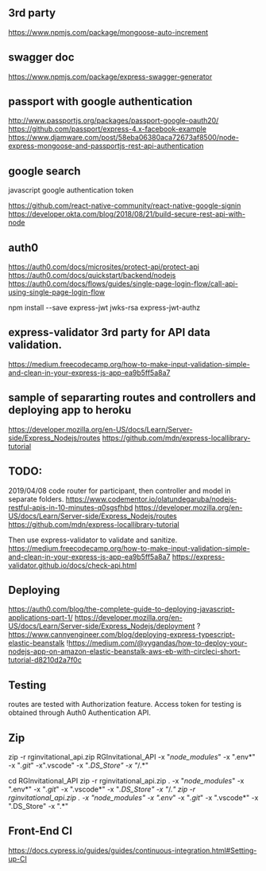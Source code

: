 3rd party
-------------
https://www.npmjs.com/package/mongoose-auto-increment

swagger doc
----------------
https://www.npmjs.com/package/express-swagger-generator

passport with google authentication
------------------------------------
http://www.passportjs.org/packages/passport-google-oauth20/
https://github.com/passport/express-4.x-facebook-example
https://www.djamware.com/post/58eba06380aca72673af8500/node-express-mongoose-and-passportjs-rest-api-authentication

google search
-------------
javascript google authentication token

https://github.com/react-native-community/react-native-google-signin
https://developer.okta.com/blog/2018/08/21/build-secure-rest-api-with-node

auth0
-------
https://auth0.com/docs/microsites/protect-api/protect-api
https://auth0.com/docs/quickstart/backend/nodejs
https://auth0.com/docs/flows/guides/single-page-login-flow/call-api-using-single-page-login-flow

npm install --save express-jwt jwks-rsa express-jwt-authz

express-validator 3rd party for API data validation.
-------------------
https://medium.freecodecamp.org/how-to-make-input-validation-simple-and-clean-in-your-express-js-app-ea9b5ff5a8a7

sample of separarting routes and controllers and deploying app to heroku
--------------------------------------------------------------------------
https://developer.mozilla.org/en-US/docs/Learn/Server-side/Express_Nodejs/routes
https://github.com/mdn/express-locallibrary-tutorial

TODO: 
-----
2019/04/08 code router for participant, then controller and model in separate folders.
https://www.codementor.io/olatundegaruba/nodejs-restful-apis-in-10-minutes-q0sgsfhbd
https://developer.mozilla.org/en-US/docs/Learn/Server-side/Express_Nodejs/routes
https://github.com/mdn/express-locallibrary-tutorial

Then use express-validator to validate and sanitize.
https://medium.freecodecamp.org/how-to-make-input-validation-simple-and-clean-in-your-express-js-app-ea9b5ff5a8a7
https://express-validator.github.io/docs/check-api.html

Deploying
-----------
https://auth0.com/blog/the-complete-guide-to-deploying-javascript-applications-part-1/
https://developer.mozilla.org/en-US/docs/Learn/Server-side/Express_Nodejs/deployment
?https://www.cannyengineer.com/blog/deploying-express-typescript-elastic-beanstalk
!https://medium.com/@vygandas/how-to-deploy-your-nodejs-app-on-amazon-elastic-beanstalk-aws-eb-with-circleci-short-tutorial-d8210d2a7f0c


Testing
---------
routes are tested with Authorization feature.  Access token for testing is obtained through Auth0 Authentication API.


Zip
------
zip -r rginvitational_api.zip RGInvitational_API -x "*node_modules*" -x ".env*" -x "*.git*" -x".vscode" -x "*\.DS_Store" -x "*/\.*" 

cd RGInvitational_API
zip -r rginvitational_api.zip . -x "*node_modules*" -x ".env*" -x "*.git*" -x ".vscode*" -x "*\.DS_Store" -x "*/\.*" 
zip -r rginvitational_api.zip . -x "*node_modules*" -x ".env*" -x "*.git*" -x ".vscode*" -x ".DS_Store" -x ".*" 

Front-End CI
---------------
https://docs.cypress.io/guides/guides/continuous-integration.html#Setting-up-CI
